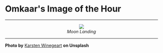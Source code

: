 # Omkaar's Image of the Hour

---

<div align="center">

<a href="https://unsplash.com/photos/a-close-up-shot-of-a-speckled-textured-surface--hSZ8CDCo4Q">
  <img src="https://images.unsplash.com/photo-1749067560792-8b72e32d3f8d?crop=entropy&cs=tinysrgb&fit=max&fm=jpg&ixid=M3w3NjA2Nzh8MHwxfHJhbmRvbXx8fHx8fHx8fDE3NTE4NDI4MDB8&ixlib=rb-4.1.0&q=80&w=1080" style="max-width:100%; height:auto;">
</a>

<br>
<i>Moon Landing</i>

</div>

---

**Photo by** [Karsten Winegeart](https://unsplash.com/@karsten116) **on Unsplash**
